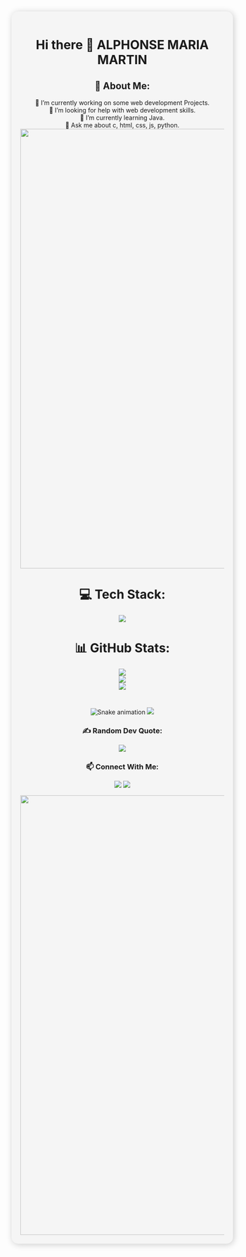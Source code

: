 <div align="center" style="padding: 20px; background-color: #f5f5f5; border-radius: 15px; box-shadow: 2px 2px 15px rgba(0,0,0,0.2);">
<h1 align= "centre"> Hi there 👋 ALPHONSE MARIA MARTIN</h1>

<h2 align= "centre"> 💫 About Me:</h2>
🔭 I’m currently working on some web development Projects.<br>🤝 I’m looking for help with web development skills.<br>🌱 I’m currently learning Java.<br>💬 Ask me about c, html, css, js, python.

<img src="https://64.media.tumblr.com/005e37a86478a9c92da7d4d3d7464b40/2bd29f0062317531-b1/s400x600/c7edc142895bc810339223dfddf2aa57ced0c32b.gif" width="1000"/>

# 💻 Tech Stack:
<a href="https://skillicons.dev">
    <img src="https://skillicons.dev/icons?i=python,html,css,js,c,mysql,git,github,vscode,java" />
  </a>

# 📊 GitHub Stats:
![](https://github-readme-stats.vercel.app/api?username=ALPHONSE-3-AI&theme=vue-dark&hide_border=false&include_all_commits=true&count_private=true)<br/>
![](https://github-readme-streak-stats.herokuapp.com/?user=ALPHONSE-3-AI&theme=vue-dark&hide_border=false)<br/>
![](https://github-readme-stats.vercel.app/api/top-langs/?username=ALPHONSE-3-AI&theme=vue-dark&hide_border=false&include_all_commits=true&count_private=true&layout=compact)

###

<br clear="both">

<img src="https://raw.githubusercontent.com/ALPHONSE-3-AI/ALPHONSE-3-AI/output/snake.svg" alt="Snake animation" />

<img src="https://github-readme-activity-graph.vercel.app/graph?username=ALPHONSE-3-AI&theme=react-dark&area=true&hide_border=true"/>

### ✍️ Random Dev Quote:
![](https://quotes-github-readme.vercel.app/api?type=horizontal&theme=radical)



### 📫 Connect With Me:
<a href="https://www.linkedin.com/in/alphonse-maria-martin-072587331/"><img src="https://img.shields.io/badge/LinkedIn-0077B5?style=for-the-badge&logo=linkedin&logoColor=white"></a>
<a href="mailto:alphonsemairamartin3@gmail.com"><img src="https://img.shields.io/badge/Gmail-D14836?style=for-the-badge&logo=gmail&logoColor=white"></a>

<img src="https://64.media.tumblr.com/005e37a86478a9c92da7d4d3d7464b40/2bd29f0062317531-b1/s400x600/c7edc142895bc810339223dfddf2aa57ced0c32b.gif" width="1000"/>

</div>
